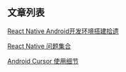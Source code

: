 ## 文章列表
[React Native Android开发环境搭建拾遗](https://github.com/jiaozidev/jiaozidev.github.io/blob/master/React%20Native%20%20Android%E5%BC%80%E5%8F%91%E7%8E%AF%E5%A2%83%E6%90%AD%E5%BB%BA%E6%8B%BE%E9%81%97.md)
<br/>

[React Native 问题集合](https://github.com/jiaozidev/jiaozidev.github.io/blob/master/React%20Native%20%E9%97%AE%E9%A2%98%E9%9B%86%E5%90%88.md)
<br/>

[Android Cursor 使用细节](https://github.com/jiaozidev/jiaozidev.github.io/blob/master/Android%20Cursor%20%E4%BD%BF%E7%94%A8%E7%BB%86%E8%8A%82.md)
